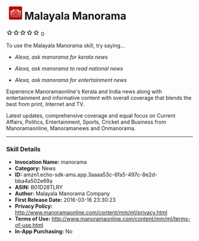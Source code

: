 # &nbsp;<img src="app_icon" alt="Malayala Manorama icon" width="36"> Malayala Manorama
![0 stars](../../../images/ic_star_border_black_18dp_1x.png)![0 stars](../../../images/ic_star_border_black_18dp_1x.png)![0 stars](../../../images/ic_star_border_black_18dp_1x.png)![0 stars](../../../images/ic_star_border_black_18dp_1x.png)![0 stars](../../../images/ic_star_border_black_18dp_1x.png) 0

To use the Malayala Manorama skill, try saying...

* *Alexa, ask manorama for kerala news*

* *Alexa, ask manorama to read national news*

* *Alexa, ask manorama for entertainment news*

Experience Manoramaonline's Kerala and India news along with entertainment and informative content with overall coverage that blends the best from print, Internet and TV.

Latest updates, comprehensive coverage and equal focus on Current Affairs, Politics, Entertainment, Sports, Cricket and Business from Manoramaonline, Manoramanews and Onmanorama.

***

### Skill Details

* **Invocation Name:** manorama
* **Category:** News
* **ID:** amzn1.echo-sdk-ams.app.3aaaa53c-6fa5-497c-8e2d-bba4a502e69a
* **ASIN:** B01D28TLRY
* **Author:** Malayala Manorama Company 
* **First Release Date:** 2016-03-16 23:30:23
* **Privacy Policy:** http://www.manoramaonline.com/content/mm/ml/privacy.html
* **Terms of Use:** http://www.manoramaonline.com/content/mm/ml/terms-of-use.html
* **In-App Purchasing:** No
